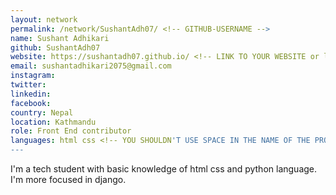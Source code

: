 ```yaml
---
layout: network
permalink: /network/SushantAdh07/ <!-- GITHUB-USERNAME -->
name: Sushant Adhikari
github: SushantAdh07
website: https://sushantadh07.github.io/ <!-- LINK TO YOUR WEBSITE or link of a Social network -->
email: sushantadhikari2075@gmail.com
instagram:
twitter:
linkedin:
facebook:
country: Nepal
location: Kathmandu
role: Front End contributor
languages: html css <!-- YOU SHOULDN'T USE SPACE IN THE NAME OF THE PROGRAMMING LANGUAGE -->
---
```


I'm a tech student with basic knowledge of html css and python language. I'm more focused in django.
